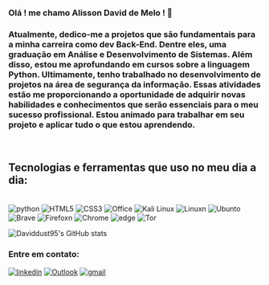 
### Olá ! me chamo Alisson David de Melo ! 👋<br/>
### Atualmente, dedico-me a projetos que são fundamentais para a minha carreira como dev Back-End. Dentre eles, uma graduação em Análise e Desenvolvimento de Sistemas. Além disso, estou me aprofundando em cursos sobre a linguagem Python. Ultimamente, tenho trabalhado no desenvolvimento de projetos na área de segurança da informação. Essas atividades estão me proporcionando a oportunidade de adquirir novas habilidades e conhecimentos que serão essenciais para o meu sucesso profissional. Estou animado para trabalhar em seu projeto e aplicar tudo o que estou aprendendo.

<br/>


## Tecnologias e ferramentas que uso no meu dia a dia:

<div style="display: inline-block"><br/>
  <img align="center" alt="python" src="https://img.shields.io/badge/Python-3776AB?style=for-the-badge&logo=python&logoColor=white"/>

  <img align="center" alt="HTML5" src="https://img.shields.io/badge/HTML5-E34F26?style=for-the-badge&logo=html5&logoColor=white"/>
    <img align="center" alt="CSS3" src="https://img.shields.io/badge/CSS3-1572B6?style=for-the-badge&logo=css3&logoColor=white"/>
        <img align="center" alt="Office" src="https://img.shields.io/badge/Microsoft_Office-D83B01?style=for-the-badge&logo=microsoft-office&logoColor=white"/>
            <img align="center" alt="Kali Linux"src="https://img.shields.io/badge/Kali_Linux-557C94?style=for-the-badge&logo=kali-linux&logoColor=white"/>
                <img align="center" alt="Linuxn" src="https://img.shields.io/badge/Linux-FCC624?style=for-the-badge&logo=linux&logoColor=black"/>
                    <img align="center" alt="Ubunto" src="https://img.shields.io/badge/Ubuntu-E95420?style=for-the-badge&logo=ubuntu&logoColor=white"/>
                        <img align="center" alt="Brave" src="https://img.shields.io/badge/Brave-FF1B2D?style=for-the-badge&logo=Brave&logoColor=white"/>
                        <img align="center" alt="Firefoxn" src="https://img.shields.io/badge/Firefox_Browser-FF7139?style=for-the-badge&logo=Firefox-Browser&logoColor=white"/>
                        <img align="center" alt="Chrome" src="https://img.shields.io/badge/Google_chrome-4285F4?style=for-the-badge&logo=Google-chrome&logoColor=white"/>
                        <img align="center" alt="edge" src="https://img.shields.io/badge/Microsoft_Edge-0078D7?style=for-the-badge&logo=Microsoft-edge&logoColor=white"/>
                        <img align="center" alt="Tor" src="https://img.shields.io/badge/Tor_Browser-7D4698?style=for-the-badge&logo=Tor-Browser&logoColor=white"/>
                       </div>

                       
<br/>






![Daviddust95's GitHub stats](https://github-readme-stats.vercel.app/api?username=Daviddust95&show_icons=true&theme=midnight-purple)




                        

### Entre em contato:
[![linkedin](https://img.shields.io/badge/LinkedIn-0077B5?style=for-the-badge&logo=linkedin&logoColor=white)](https://www.linkedin.com/in/alisson-melo95)
[![Outlook](https://img.shields.io/badge/Microsoft_Outlook-0078D4?style=for-the-badge&logo=microsoft-outlook&logoColor=white)](mailto:daviddust4@hotmail.com)
[![gmail](https://img.shields.io/badge/Gmail-D14836?style=for-the-badge&logo=gmail&logoColor=white)](mailto:alissondaviddev@gmail.com)

